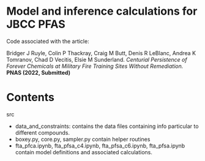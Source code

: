 # Model and inference calculations for JBCC PFAS

Code associated with the article:

Bridger J Ruyle, Colin P Thackray, Craig M Butt, Denis R LeBlanc, Andrea K Tomranov, Chad D Vecitis, Elsie M Sunderland.
 _Centurial Persistence of Forever Chemicals at Military Fire Training Sites Without Remediation._
 **PNAS (2022, Submitted)**

# Contents

src
 - data_and_constraints: contains the data files containing info particular to different compounds.
 - boxey.py, core.py, sampler.py contain helper routines
 - fta_pfca.ipynb, fta_pfsa_c4.ipynb, fta_pfsa_c6.ipynb, fta_pfsa.ipynb contain model definitions and associated calculations.
